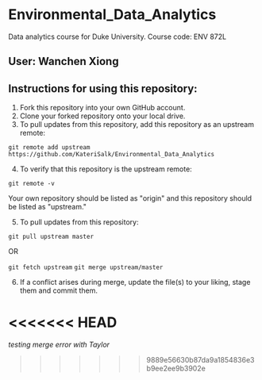 # Environmental_Data_Analytics
Data analytics course for Duke University. Course code: ENV 872L

## User: Wanchen Xiong


## Instructions for using this repository: 
1. Fork this repository into your own GitHub account. 
2. Clone your forked repository onto your local drive. 
3. To pull updates from this repository, add this repository as an upstream remote: 

`git remote add upstream https://github.com/KateriSalk/Environmental_Data_Analytics`

4. To verify that this repository is the upstream remote: 

`git remote -v`

Your own repository should be listed as "origin" and this repository should be listed as "upstream."

5. To pull updates from this repository: 

`git pull upstream master`

OR 

`git fetch upstream`
`git merge upstream/master`

6. If a conflict arises during merge, update the file(s) to your liking, stage them and commit them.

<<<<<<< HEAD
=======
*testing merge error with Taylor*
>>>>>>> 9889e56630b87da9a1854836e3b9ee2ee9b3902e
